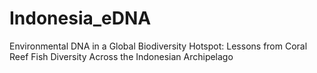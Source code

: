 # Indonesia_eDNA
Environmental DNA in a Global Biodiversity Hotspot: Lessons from Coral Reef Fish Diversity Across the Indonesian Archipelago
